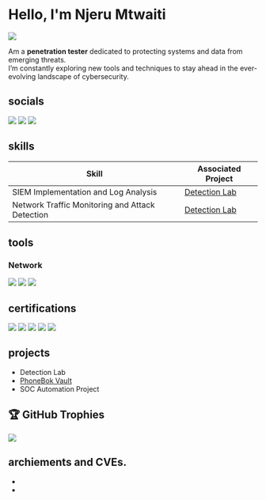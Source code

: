 # Hello, I'm Njeru Mtwaiti 
<a href="https://njeru-mtwaiti.netlify.app">
  <img src="https://img.shields.io/badge/Portfolio-000000?style=for-the-badge&logo=github-pages&logoColor=white" />
</a>

Am a **penetration tester** dedicated to protecting systems and data from emerging threats. <br/>
I’m constantly exploring new tools and techniques to stay ahead in the ever-evolving landscape of cybersecurity. 

## socials
<a href="https://www.linkedin.com/in/njerumtwaiti/"><img src="https://img.shields.io/badge/-LinkedIn-0072b1?&style=for-the-badge&logo=linkedin&logoColor=white" /></a>
<a href="https://facebook.com/bernardnjeru47"><img src="https://img.shields.io/badge/Facebook-1877F2?style=for-the-badge&logo=facebook&logoColor=white" /></a>
<a href="https://twiiter.com/bernardnjeru18"><img src="https://img.shields.io/badge/Twitter-1DA1F2?style=for-the-badge&logo=twitter&logoColor=white" /></a>

## skills
| Skill                                         | Associated Project         |
|-----------------------------------------------|----------------------------|
| SIEM Implementation and Log Analysis          | <a href="https://google.com">Detection Lab</a>|
| Network Traffic Monitoring and Attack Detection | <a href="https://google.com">Detection Lab</a>|


## tools
### Network
<div>
    <img src="https://img.shields.io/badge/-Wireshark-1679A7?&style=for-the-badge&logo=Wireshark&logoColor=white" />
    <img src="https://img.shields.io/badge/-Suricata-EF3B2D?&style=for-the-badge&logo=Suricata&logoColor=white" />
    <img src="https://img.shields.io/badge/-Zeek-777BB4?&style=for-the-badge&logo=Zeek&logoColor=white" />
</div>


## certifications
<div>
<img src="https://img.shields.io/badge/-Security%2B-FF0000?&style=for-the-badge&logo=CompTIA&logoColor=white" />
<img src="https://img.shields.io/badge/-Network%2B-007ACC?&style=for-the-badge&logo=CompTIA&logoColor=white" />
<img src="https://img.shields.io/badge/-A%2B-4D4D4D?&style=for-the-badge&logo=CompTIA&logoColor=white" />
<img src="https://img.shields.io/badge/-CDSA-006400?&style=for-the-badge&logoColor=white" />
<img src="https://img.shields.io/badge/-CCD-000080?&style=for-the-badge&logoColor=white" />
</div>


## projects
- Detection Lab
- [PhoneBok Vault](https://github.com/njeru-codes/PhoneBook-Vault)
- SOC Automation Project


## 🏆 GitHub Trophies
![](https://github-profile-trophy.vercel.app/?username=njeru-codes&theme=radical&no-frame=false&no-bg=false&margin-w=4)


## archiements and CVEs.
-
-
 
  
